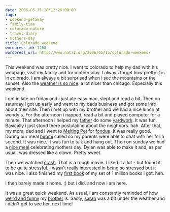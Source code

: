 ```yaml
---
date: 2006-05-15 18:12:26+00:00
tags:
- weekend-getaway
- family-time
- colorado-nature
- travel-diary
- mothers-day
title: Colorado weekend
wordpress_id: 1268
wordpress_url: http://www.nata2.org/2006/05/15/colorado-weekend/
---
```


This weekend was pretty nice. I went to colorado to help my dad with his webpage, visit my family and for mothersday. I always forget how pretty it is in colorado. I am always a bit surprised when i see the mountains or the sunset. Also the <a href="http://flickr.com/photos/natatwo/145761074/">weather is so nice</a>. a lot nicer than chicago. Especially this weekend.

I got in late on friday and i just ate easy mac, slept and read a bit. Then on saturday i got up early and went to my dads business and got some info about their site. Then i met up with my brother and we had a nice lunch at wendy's. For the afternoon i napped, read a bit and played computer for a minute. That afternoon i helped my <a href="http://flickr.com/photos/natatwo/145775538/">father</a> do some <a href="http://flickr.com/photos/natatwo/145756712/">yardwork</a>. It was fun. Basically i just stood there postulating about the neighbors. hah. After that, my mom, dad and I went to <a href="http://www.meltingpot.com/">Melting Pot</a> for <a href="http://flickr.com/photos/natatwo/145933684/">fondue</a>. It was really good. During our meal <a href="http://hirominakazawa.com">hiromi</a> called so my parents were able to chat with her for a second. It was nice. It was fun to talk and hang out. Then on sunday we had a <a href="http://flickr.com/photos/natatwo/146407893/">nice meal</a> celebrating mothers day. Dylan was able to make it and, as per usual, was dressed like a clown. Pretty sweet.

Then we watched <a href="http://imdb.com/title/tt0375679/">crash</a>. That is a rough movie. I liked it a lot - but found it to be quite stressful. I wasn't really interested in being so stressed but it was nice. I also finished my <a href="http://www.amazon.com/gp/product/0312856849/sr=8-1/qid=1147723641/ref=pd_bbs_1/102-1931212-2834515?%5Fencoding=UTF8">first book</a> of my set of 1 million books i got. heh.

I then barely made it home. ;) but i did. and now i am here.

It was a great quick weekend. As usual, i am constantly reminded of how <a href="http://flickr.com/photos/natatwo/145753670/">weird and funny</a> my <a href="http://flickr.com/photos/natatwo/145661121/">brother</a> is. Sadly, <a href="http://photodork.org/">sarah</a> was a bit under the weather and i didn't get to see her. next time!